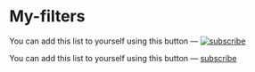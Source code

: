 # My-filters
You can add this list to yourself using this button — [![subscribe](https://img.shields.io/badge/-subscribe-red)](https://subscribe.adblockplus.org/?location=https://raw.githubusercontent.com/zouzou05/My-filters/master/My-filters.txt&title=My-filters)

You can add this list to yourself using this button — [subscribe](https://subscribe.adblockplus.org/?location=https://raw.githubusercontent.com/zouzou05/My-filters/master/My-filters.txt&title=Fuck%20Fuckadblock)



